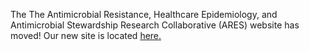 
The The Antimicrobial Resistance, Healthcare Epidemiology, and Antimicrobial Stewardship Research Collaborative (ARES) website has moved! Our new site is located [here.](https://ares.med.upenn.edu)
